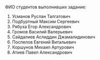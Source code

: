 ФИО студентов выполнивших задание:
1. Усманов Руслан Талгатович
2. Подбуртный Максим Сергеевич
3. Рябуха Егор Александрович
4. Громов Василий Валерьевич
5. Сайдалиев Аслиддин Джамалидинович
6. Поспелов Евгений Витальевич
7. Коршунов Михаил Артурович
8. Атиев Павел Александрович
